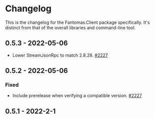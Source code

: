 # Changelog

This is the changelog for the Fantomas.Client package specifically. It's distinct from that of the overall libraries and command-line tool.

## 0.5.3 - 2022-05-06

* Lower StreamJsonRpc to match 2.8.28. [#2227](https://github.com/fsprojects/fantomas/pull/2227)

## 0.5.2 - 2022-05-06

### Fixed
* Include prerelease when verifying a compatible version. [#2227](https://github.com/fsprojects/fantomas/pull/2227)

## 0.5.1 - 2022-2-1
